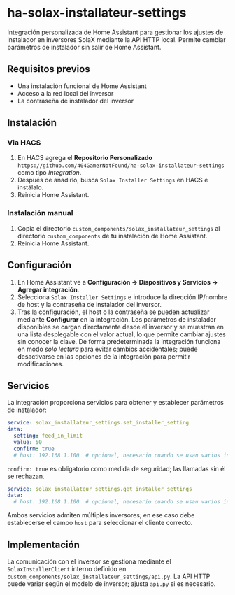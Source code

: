 # ha-solax-installateur-settings

Integración personalizada de Home Assistant para gestionar los ajustes de instalador en inversores SolaX mediante la API HTTP local. Permite cambiar parámetros de instalador sin salir de Home Assistant.

## Requisitos previos

- Una instalación funcional de Home Assistant
- Acceso a la red local del inversor
- La contraseña de instalador del inversor

## Instalación

### Via HACS

1. En HACS agrega el **Repositorio Personalizado** `https://github.com/404GamerNotFound/ha-solax-installateur-settings` como tipo *Integration*.
2. Después de añadirlo, busca `Solax Installer Settings` en HACS e instálalo.
3. Reinicia Home Assistant.

### Instalación manual

1. Copia el directorio `custom_components/solax_installateur_settings` al directorio `custom_components` de tu instalación de Home Assistant.
2. Reinicia Home Assistant.

## Configuración

1. En Home Assistant ve a **Configuración → Dispositivos y Servicios → Agregar integración**.
2. Selecciona `Solax Installer Settings` e introduce la dirección IP/nombre de host y la contraseña de instalador del inversor.
3. Tras la configuración, el host o la contraseña se pueden actualizar mediante **Configurar** en la integración. Los parámetros de instalador disponibles se cargan directamente desde el inversor y se muestran en una lista desplegable con el valor actual, lo que permite cambiar ajustes sin conocer la clave. De forma predeterminada la integración funciona en modo *solo lectura* para evitar cambios accidentales; puede desactivarse en las opciones de la integración para permitir modificaciones.

## Servicios

La integración proporciona servicios para obtener y establecer parámetros de instalador:

```yaml
service: solax_installateur_settings.set_installer_setting
data:
  setting: feed_in_limit
  value: 50
  confirm: true
  # host: 192.168.1.100  # opcional, necesario cuando se usan varios inversores
```
`confirm: true` es obligatorio como medida de seguridad; las llamadas sin él se rechazan.

```yaml
service: solax_installateur_settings.get_installer_settings
data:
  # host: 192.168.1.100  # opcional, necesario cuando se usan varios inversores
```

Ambos servicios admiten múltiples inversores; en ese caso debe establecerse el campo `host` para seleccionar el cliente correcto.

## Implementación

La comunicación con el inversor se gestiona mediante el `SolaxInstallerClient` interno definido en `custom_components/solax_installateur_settings/api.py`. La API HTTP puede variar según el modelo de inversor; ajusta `api.py` si es necesario.

